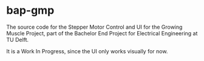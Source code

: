 # bap-gmp
The source code for the Stepper Motor Control and UI for the Growing Muscle Project, part of the Bachelor End Project for Electrical Engineering at TU Delft.

It is a Work In Progress, since the UI only works visually for now.
